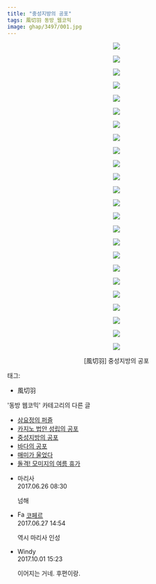 ```yaml
---
title: "중성지방의 공포"
tags: 風切羽 동방_웹코믹
image: ghap/3497/001.jpg
---
```

<div class="article">
<p style="text-align: center; clear: none; float: none;"><img src="{{ site.nasurl }}/ghap/3497/001.jpg"/></p>
<p style="text-align: center; clear: none; float: none;"><img src="{{ site.nasurl }}/ghap/3497/002.jpg"/></p>
<p style="text-align: center; clear: none; float: none;"><img src="{{ site.nasurl }}/ghap/3497/003.jpg"/></p>
<p style="text-align: center; clear: none; float: none;"><img src="{{ site.nasurl }}/ghap/3497/004.jpg"/></p>
<p style="text-align: center; clear: none; float: none;"><img src="{{ site.nasurl }}/ghap/3497/005.jpg"/></p>
<p style="text-align: center; clear: none; float: none;"><img src="{{ site.nasurl }}/ghap/3497/006.jpg"/></p>
<p style="text-align: center; clear: none; float: none;"><img src="{{ site.nasurl }}/ghap/3497/007.jpg"/></p>
<p style="text-align: center; clear: none; float: none;"><img src="{{ site.nasurl }}/ghap/3497/008.jpg"/></p>
<p style="text-align: center; clear: none; float: none;"><img src="{{ site.nasurl }}/ghap/3497/009.jpg"/></p>
<p style="text-align: center; clear: none; float: none;"><img src="{{ site.nasurl }}/ghap/3497/010.jpg"/></p>
<p style="text-align: center; clear: none; float: none;"><img src="{{ site.nasurl }}/ghap/3497/011.jpg"/></p>
<p style="text-align: center; clear: none; float: none;"><img src="{{ site.nasurl }}/ghap/3497/012.jpg"/></p>
<p style="text-align: center; clear: none; float: none;"><img src="{{ site.nasurl }}/ghap/3497/013.jpg"/></p>
<p style="text-align: center; clear: none; float: none;"><img src="{{ site.nasurl }}/ghap/3497/014.jpg"/></p>
<p style="text-align: center; clear: none; float: none;"><img src="{{ site.nasurl }}/ghap/3497/015.jpg"/></p>
<p style="text-align: center; clear: none; float: none;"><img src="{{ site.nasurl }}/ghap/3497/016.jpg"/></p>
<p style="text-align: center; clear: none; float: none;"><img src="{{ site.nasurl }}/ghap/3497/017.jpg"/></p>
<p style="text-align: center; clear: none; float: none;"><img src="{{ site.nasurl }}/ghap/3497/018.jpg"/></p>
<p style="text-align: center; clear: none; float: none;"><img src="{{ site.nasurl }}/ghap/3497/019.jpg"/></p>
<p style="text-align: center; clear: none; float: none;"><img src="{{ site.nasurl }}/ghap/3497/020.jpg"/></p>
<p style="text-align: center; clear: none; float: none;"><img src="{{ site.nasurl }}/ghap/3497/021.jpg"/></p>
<p style="text-align: center; clear: none; float: none;"><img src="{{ site.nasurl }}/ghap/3497/022.jpg"/></p>
<p style="text-align: center; clear: none; float: none;"><img src="{{ site.nasurl }}/ghap/3497/023.jpg"/></p>
<p style="text-align: center; clear: none; float: none;"><img src="{{ site.nasurl }}/ghap/3497/024.jpg"/></p>
<p style="text-align: center; clear: none; float: none;">[風切羽] 중성지방의 공포</p>
</div><div class="tagTrail">
<p>태그: </p>
<ul>
<li>風切羽</li>
</ul>
</div><div class="another">
<p>'동방 웹코믹' 카테고리의 다른 글</p>
<ul>
<li><a href="/2017-06-25-ghap_3500">삼요정의 퍼즐</a></li>
<li><a href="/2017-06-25-ghap_3498">카지노 법안 성립의 공포</a></li>
<li><a href="/2017-06-25-ghap_3497">중성지방의 공포</a></li>
<li><a href="/2017-06-25-ghap_3496">바다의 공포</a></li>
<li><a href="/2017-06-25-ghap_3495">매미가 울었다</a></li>
<li><a href="/2017-06-25-ghap_3494">돌격! 모미지의 여름 휴가</a></li>
</ul>
</div><div class="cb_module cb_fluid">
<div class="cb_wrt cb_profile">
<div class="comment">
<ul>
<li class="cb_thumb_off" id="comment15022569">
<div class="cb_comment_area">
<div class="cb_info_area">
<div class="cb_section">
<span class="cb_nick_name">마리사</span>
</div>
<div class="cb_section">
<span class="cb_date">2017.06.26 08:30 </span>
</div>
</div>
<div class="cb_dsc_comment">
<p class="cb_dsc">
											넘해
										</p>
</div>
</div></li>
<li class="cb_thumb_off" id="comment15023671">
<div class="cb_comment_area">
<div class="cb_info_area">
<div class="cb_section">
<span class="cb_nick_name"><img alt="Favicon of http://blog.naver.com/berpo77/221034942905" height="16" onerror="this.onerror=null;this.parentNode.removeChild(this)" src="http://blog.naver.com/favicon.ico" width="16"/> <a href="http://blog.naver.com/berpo77/221034942905" onclick="return openLinkInNewWindow(this)">코페르</a></span>
</div>
<div class="cb_section">
<span class="cb_date">2017.06.27 14:54 </span>
</div>
</div>
<div class="cb_dsc_comment">
<p class="cb_dsc">
											역시 마리사 인성 
										</p>
</div>
</div></li>
<li class="cb_thumb_off" id="comment15094343">
<div class="cb_comment_area">
<div class="cb_info_area">
<div class="cb_section">
<span class="cb_nick_name">Windy</span>
</div>
<div class="cb_section">
<span class="cb_date">2017.10.01 15:23 </span>
</div>
</div>
<div class="cb_dsc_comment">
<p class="cb_dsc">
											이어지는 거네. 후편이랑.
										</p>
</div>
</div></li>
</ul>
</div>
</div><!-- commentList close -->
</div>